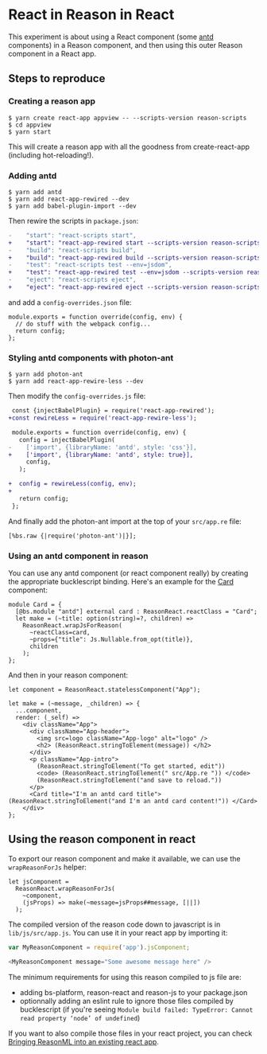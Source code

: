 # React in Reason in React

This experiment is about using a React component (some
[antd](https://ant.design/) components) in a Reason component, and then using
this outer Reason component in a React app.


## Steps to reproduce

### Creating a reason app

```
$ yarn create react-app appview -- --scripts-version reason-scripts
$ cd appview
$ yarn start
```

This will create a reason app with all the goodness from create-react-app
(including hot-reloading!).


### Adding antd

```
$ yarn add antd
$ yarn add react-app-rewired --dev
$ yarn add babel-plugin-import --dev
```

Then rewire the scripts in `package.json`:

```diff
-    "start": "react-scripts start",
+    "start": "react-app-rewired start --scripts-version reason-scripts",
-    "build": "react-scripts build",
+    "build": "react-app-rewired build --scripts-version reason-scripts",
-    "test": "react-scripts test --env=jsdom",
+    "test": "react-app-rewired test --env=jsdom --scripts-version reason-scripts",
-    "eject": "react-scripts eject",
+    "eject": "react-app-rewired eject --scripts-version reason-scripts",
```

and add a `config-overrides.json` file:

```
module.exports = function override(config, env) {
  // do stuff with the webpack config...
  return config;
};
```


### Styling antd components with photon-ant

```
$ yarn add photon-ant
$ yarn add react-app-rewire-less --dev
```

Then modify the `config-overrides.js` file:

```diff
 const {injectBabelPlugin} = require('react-app-rewired');
+const rewireLess = require('react-app-rewire-less');

 module.exports = function override(config, env) {
   config = injectBabelPlugin(
-    ['import', {libraryName: 'antd', style: 'css'}],
+    ['import', {libraryName: 'antd', style: true}],
     config,
   );

+  config = rewireLess(config, env);
+
   return config;
 };
```

And finally add the photon-ant import at the top of your `src/app.re` file:

```Reason
[%bs.raw {|require('photon-ant')|}];
```


### Using an antd component in reason

You can use any antd component (or react component really) by creating the
appropriate bucklescript binding. Here's an example for the
[Card](https://ant.design/components/card/) component:

```Reason
module Card = {
  [@bs.module "antd"] external card : ReasonReact.reactClass = "Card";
  let make = (~title: option(string)=?, children) =>
    ReasonReact.wrapJsForReason(
      ~reactClass=card,
      ~props={"title": Js.Nullable.from_opt(title)},
      children
    );
};
```

And then in your reason component:

```Reason
let component = ReasonReact.statelessComponent("App");

let make = (~message, _children) => {
  ...component,
  render: (_self) =>
    <div className="App">
      <div className="App-header">
        <img src=logo className="App-logo" alt="logo" />
        <h2> (ReasonReact.stringToElement(message)) </h2>
      </div>
      <p className="App-intro">
        (ReasonReact.stringToElement("To get started, edit"))
        <code> (ReasonReact.stringToElement(" src/App.re ")) </code>
        (ReasonReact.stringToElement("and save to reload."))
      </p>
      <Card title="I'm an antd card title"> (ReasonReact.stringToElement("and I'm an antd card content!")) </Card>
    </div>
};
```


## Using the reason component in react

To export our reason component and make it available, we can use the
`wrapReasonForJs` helper:

```Reason
let jsComponent =
  ReasonReact.wrapReasonForJs(
    ~component,
    (jsProps) => make(~message=jsProps##message, [||])
  );
```

The compiled version of the reason code down to javascript is in
`lib/js/src/app.js`. You can use it in your react app by importing it:

```Javascript
var MyReasonComponent = require('app').jsComponent;

<MyReasonComponent message="Some awesome message here" />
```

The minimum requirements for using this reason compiled to js file are:
- adding bs-platform, reason-react and reason-js to your package.json
- optionnally adding an eslint rule to ignore those files compiled by
  bucklescript (if you're seeing `Module build failed: TypeError: Cannot read
  property ‘node’ of undefined`)

If you want to also compile those files in your react project, you can check
[Bringing ReasonML into an existing react
app](https://medium.com/@alanhietala/bringing-reasonml-into-an-existing-react-app-d1006a72433b).
